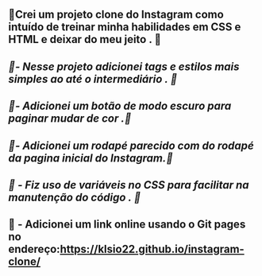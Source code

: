 ## 🎩Crei um projeto clone do Instagram como intuído de treinar minha habilidades em CSS e HTML e deixar do meu jeito . 🎩

## *🚀- Nesse projeto adicionei tags e estilos mais simples ao até o intermediário . 🚀*
## *🚀- Adicionei um botão de modo escuro para paginar mudar de cor .🚀*

## *🚀- Adicionei um rodapé parecido com do rodapé da pagina inicial do Instagram.🚀*

## *🚀 - Fiz uso de variáveis no CSS para facilitar na manutenção do código . 🚀*

## 🚀 - Adicionei um link online usando o Git pages no endereço:https://klsio22.github.io/instagram-clone/ 

